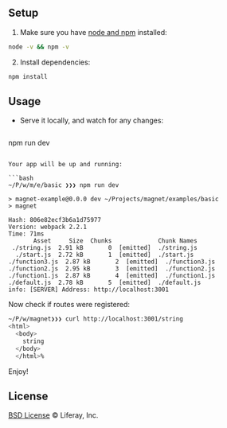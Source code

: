 ## Setup

1. Make sure you have [node and npm](https://nodejs.org/en/download/) installed:

  ```sh
node -v && npm -v
  ```

2. Install dependencies:

  ```sh
npm install
  ```

## Usage

* Serve it locally, and watch for any changes:

  ```
npm run dev
  ```

Your app will be up and running:

```bash
~/P/w/m/e/basic ❯❯❯ npm run dev                                                                                                                

> magnet-example@0.0.0 dev ~/Projects/magnet/examples/basic
> magnet

Hash: 806e82ecf3b6a1d75977
Version: webpack 2.2.1
Time: 71ms
         Asset     Size  Chunks             Chunk Names
   ./string.js  2.91 kB       0  [emitted]  ./string.js
    ./start.js  2.72 kB       1  [emitted]  ./start.js
./function3.js  2.87 kB       2  [emitted]  ./function3.js
./function2.js  2.95 kB       3  [emitted]  ./function2.js
./function1.js  2.87 kB       4  [emitted]  ./function1.js
  ./default.js  2.78 kB       5  [emitted]  ./default.js
info: [SERVER] Address: http://localhost:3001
```

Now check if routes were registered:

```bash
~/P/w/magnet❯❯❯ curl http://localhost:3001/string
<html>
  <body>
    string
  </body>
  </html>%
```

Enjoy!

## License

[BSD License](https://github.com/wedeploy/magnet/blob/master/LICENSE.md) © Liferay, Inc.
